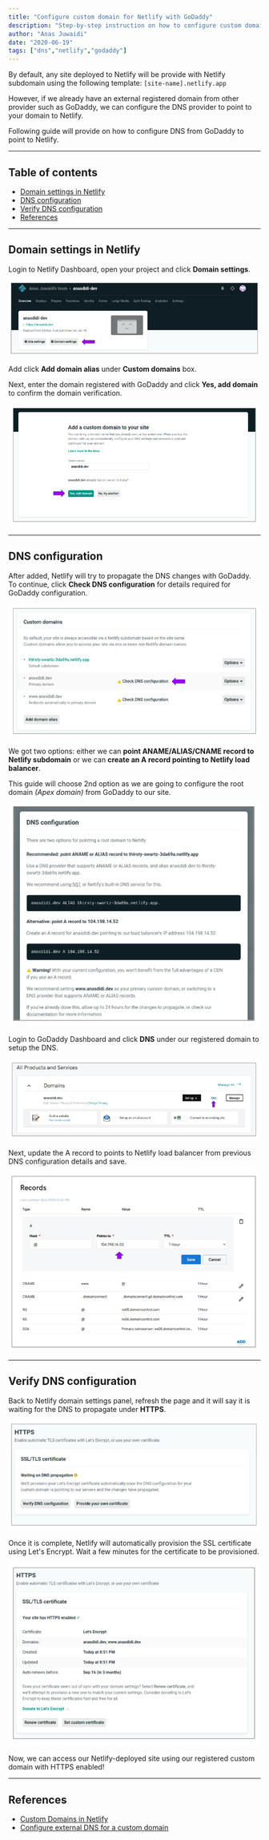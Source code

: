 ```yaml
---
title: "Configure custom domain for Netlify with GoDaddy"
description: "Step-by-step instruction on how to configure custom domain for Netlify with Godaddy."
author: "Anas Juwaidi"
date: "2020-06-19"
tags: ["dns","netlify","godaddy"]
---
```


By default, any site deployed to Netlify will be provide with Netlify subdomain using the following template: `[site-name].netlify.app`

However, if we already have an external registered domain from other provider such as GoDaddy, we can configure the DNS provider to point to your domain to Netlify.

Following guide will provide on how to configure DNS from GoDaddy to point to Netlify.

---

## Table of contents
* [Domain settings in Netlify](#domain-settings-netlify)
* [DNS configuration](#dns-configuration)
* [Verify DNS configuration](#verify-dns-configuration)
* [References](#references)

---

<a name="domain-settings-netlify"></a>
## Domain settings in Netlify
Login to Netlify Dashboard, open your project and click **Domain settings**.

![Netlify Dashboard](./0-netlify-dashboard.png)

Add click **Add domain alias** under **Custom domains** box.

Next, enter the domain registered with GoDaddy and click **Yes, add domain** to confirm the domain verification.

![Add custom domain](./1-netlify-add-custom-domain.png)

---

<a name="dns-configuration"></a>
## DNS configuration

After added, Netlify will try to propagate the DNS changes with GoDaddy. To continue, click **Check DNS configuration** for details required for GoDaddy configuration.

![Check DNS configuration](./2.0-check-dns-configuration.png)

We got two options: either we can **point ANAME/ALIAS/CNAME record to Netlify subdomain** or we can **create an A record pointing to Netlify load balancer**.

This guide will choose 2nd option as we are going to configure the root domain *(Apex domain)* from GoDaddy to our site.

![DNS configuration](./2.1-dns-configuration.png)

Login to GoDaddy Dashboard and click **DNS** under our registered domain to setup the DNS.

![GoDaddy Dashboard](./3.0-godaddy-dns-record.png)

Next, update the A record to points to Netlify load balancer from previous DNS configuration details and save.

![GoDaddy DNS record](./3.1-godaddy-dns-record.png)

---

<a name="verify-dns-configuration"></a>
## Verify DNS configuration
Back to Netlify domain settings panel, refresh the page and it will say it is waiting for the DNS to propagate under **HTTPS**.

![Waiting DNS propagation](./4-verify-dns-configuration.png)

Once it is complete, Netlify will automatically provision the SSL certificate using Let's Encrypt. Wait a few minutes for the certificate to be provisioned.

![HTTPS enabled](./5-https-enabled.png)

Now, we can access our Netlify-deployed site using our registered custom domain with HTTPS enabled!

---

<a name="references"></a>
## References

* [Custom Domains in Netlify](https://serverless-stack.com/chapters/custom-domain-in-netlify.html)
* [Configure external DNS for a custom domain](https://docs.netlify.com/domains-https/custom-domains/configure-external-dns/#configure-a-subdomain)

